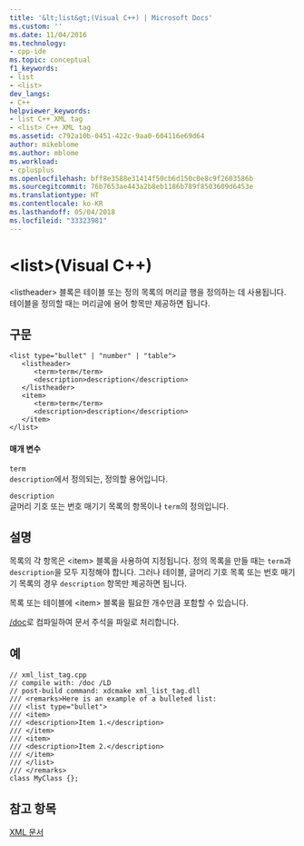 ```yaml
---
title: '&lt;list&gt;(Visual C++) | Microsoft Docs'
ms.custom: ''
ms.date: 11/04/2016
ms.technology:
- cpp-ide
ms.topic: conceptual
f1_keywords:
- list
- <list>
dev_langs:
- C++
helpviewer_keywords:
- list C++ XML tag
- <list> C++ XML tag
ms.assetid: c792a10b-0451-422c-9aa0-604116e69d64
author: mikeblome
ms.author: mblome
ms.workload:
- cplusplus
ms.openlocfilehash: bff8e3588e31414f50cb6d150c0e8c9f2603586b
ms.sourcegitcommit: 76b7653ae443a2b8eb1186b789f8503609d6453e
ms.translationtype: HT
ms.contentlocale: ko-KR
ms.lasthandoff: 05/04/2018
ms.locfileid: "33323981"
---
```

# <a name="ltlistgt-visual-c"></a>&lt;list&gt;(Visual C++)
\<listheader> 블록은 테이블 또는 정의 목록의 머리글 행을 정의하는 데 사용됩니다. 테이블을 정의할 때는 머리글에 용어 항목만 제공하면 됩니다.  
  
## <a name="syntax"></a>구문  
  
```  
<list type="bullet" | "number" | "table">  
   <listheader>  
      <term>term</term>  
      <description>description</description>  
   </listheader>  
   <item>  
      <term>term</term>  
      <description>description</description>  
   </item>  
</list>  
```  
  
#### <a name="parameters"></a>매개 변수  
 `term`  
 `description`에서 정의되는, 정의할 용어입니다.  
  
 `description`  
 글머리 기호 또는 번호 매기기 목록의 항목이나 `term`의 정의입니다.  
  
## <a name="remarks"></a>설명  
 목록의 각 항목은 \<item> 블록을 사용하여 지정됩니다. 정의 목록을 만들 때는 `term`과 `description`을 모두 지정해야 합니다. 그러나 테이블, 글머리 기호 목록 또는 번호 매기기 목록의 경우 `description` 항목만 제공하면 됩니다.  
  
 목록 또는 테이블에 \<item> 블록을 필요한 개수만큼 포함할 수 있습니다.  
  
 [/doc](../build/reference/doc-process-documentation-comments-c-cpp.md)로 컴파일하여 문서 주석을 파일로 처리합니다.  
  
## <a name="example"></a>예  
  
```  
// xml_list_tag.cpp  
// compile with: /doc /LD  
// post-build command: xdcmake xml_list_tag.dll  
/// <remarks>Here is an example of a bulleted list:  
/// <list type="bullet">  
/// <item>  
/// <description>Item 1.</description>  
/// </item>  
/// <item>  
/// <description>Item 2.</description>  
/// </item>  
/// </list>  
/// </remarks>  
class MyClass {};  
```  
  
## <a name="see-also"></a>참고 항목  
 [XML 문서](../ide/xml-documentation-visual-cpp.md)